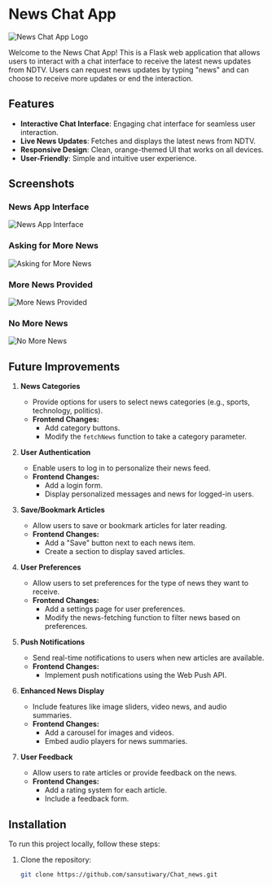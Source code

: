 # News Chat App

![News Chat App Logo](https://example.com/logo.png)

Welcome to the News Chat App! This is a Flask web application that allows users to interact with a chat interface to receive the latest news updates from NDTV. Users can request news updates by typing "news" and can choose to receive more updates or end the interaction.

## Features

- **Interactive Chat Interface**: Engaging chat interface for seamless user interaction.
- **Live News Updates**: Fetches and displays the latest news from NDTV.
- **Responsive Design**: Clean, orange-themed UI that works on all devices.
- **User-Friendly**: Simple and intuitive user experience.

## Screenshots

### News App Interface
![News App Interface](https://drive.google.com/uc?export=view&id=1Sazj7Pprj6_w9iiVU64NG8fniUVGwyHa)

### Asking for More News
![Asking for More News](https://drive.google.com/uc?export=view&id=1RtgPSmg7ByxlzbkvbfKtpRNbRLoUvWzK)

### More News Provided
![More News Provided](https://drive.google.com/uc?export=view&id=115u7RlgED68r2ELQzHD5qMo96HswC312)

### No More News
![No More News](https://drive.google.com/uc?export=view&id=1pA3Ttk5Cwi7DZ1KaJqzRzZuC9G2nupSa)

## Future Improvements

1. **News Categories**
   - Provide options for users to select news categories (e.g., sports, technology, politics).
   - **Frontend Changes:**
     - Add category buttons.
     - Modify the `fetchNews` function to take a category parameter.

2. **User Authentication**
   - Enable users to log in to personalize their news feed.
   - **Frontend Changes:**
     - Add a login form.
     - Display personalized messages and news for logged-in users.

3. **Save/Bookmark Articles**
   - Allow users to save or bookmark articles for later reading.
   - **Frontend Changes:**
     - Add a "Save" button next to each news item.
     - Create a section to display saved articles.

4. **User Preferences**
   - Allow users to set preferences for the type of news they want to receive.
   - **Frontend Changes:**
     - Add a settings page for user preferences.
     - Modify the news-fetching function to filter news based on preferences.

5. **Push Notifications**
   - Send real-time notifications to users when new articles are available.
   - **Frontend Changes:**
     - Implement push notifications using the Web Push API.

6. **Enhanced News Display**
   - Include features like image sliders, video news, and audio summaries.
   - **Frontend Changes:**
     - Add a carousel for images and videos.
     - Embed audio players for news summaries.

7. **User Feedback**
   - Allow users to rate articles or provide feedback on the news.
   - **Frontend Changes:**
     - Add a rating system for each article.
     - Include a feedback form.

## Installation

To run this project locally, follow these steps:

1. Clone the repository:
   ```bash
   git clone https://github.com/sansutiwary/Chat_news.git
